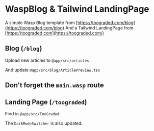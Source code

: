 # WaspBlog & Tailwind LandingPage

A simple Wasp Blog template from [https://toograded.com/blog](https://toograded.com/blog)
And a Tailwind LandingPage from [https://toograded.com](https://toograded.com/)

## Blog (`/blog`)

Upload new articles to `@app/src/articles`

And update `@app/src/blog/ArticlePreview.tsx`

Don't forget the `main.wasp` route
---
## Landing Page (`/toograded`)

Find in `@app/src/TooGraded`

The `DarkModeSwitcher` is also updated.

